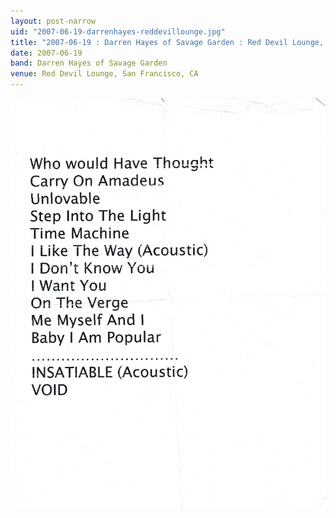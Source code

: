 ```yaml
---
layout: post-narrow
uid: "2007-06-19-darrenhayes-reddevillounge.jpg"
title: "2007-06-19 : Darren Hayes of Savage Garden : Red Devil Lounge, San Francisco, CA"
date: 2007-06-19
band: Darren Hayes of Savage Garden
venue: Red Devil Lounge, San Francisco, CA
---
```


<div class="showcase">
  <img src="/img/2007/06/20070619-DarrenHayes-RedDevilLounge.jpg" alt="2007-06-19-darrenhayes-reddevillounge.jpg">
</div>
